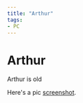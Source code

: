 ```yaml
---
title: "Arthur"
tags:
- PC
---
```


# Arthur

Arthur is old

Here's a pic [screenshot](screenshot.png).

